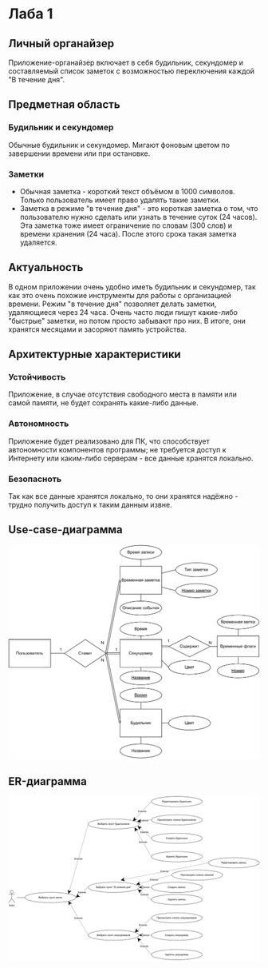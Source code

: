 # Лаба 1
## Личный органайзер
Приложение-органайзер включает в себя будильник, секундомер и составляемый список заметок с возможностью переключения каждой "В течение дня".

## Предметная область
### Будильник и секундомер
Обычные будильник и секундомер. Мигают фоновым цветом по завершении времени или при остановке.

### Заметки
- Обычная заметка - короткий текст объёмом в 1000 символов. Только пользователь имеет право удалять такие заметки.
- Заметка в режиме "в течение дня" - это короткая заметка о том, что пользователю нужно сделать или узнать в течение суток (24 часов). Эта заметка тоже имеет ограничение по словам (300 слов) и времени хранения (24 часа). После этого срока такая заметка удаляется.

## Актуальность
В одном приложении очень удобно иметь будильник и секундомер, так как это очень похожие инструменты для работы с организацией времени. Режим "в течение дня" позволяет делать заметки, удаляющиеся через 24 часа. Очень часто люди пишут какие-либо "быстрые" заметки, но потом просто забывают про них. В итоге, они хранятся месяцами и засоряют память  устройства.

## Архитектурные характеристики
### Устойчивость
Приложение, в случае отсутствия свободного места в памяти или самой памяти, не будет сохранять какие-либо данные.

### Автономность
Приложение будет реализовано для ПК, что способствует автономности компонентов программы; не требуется доступ к Интернету или каким-либо серверам - все данные хранятся локально.

### Безопасноть
Так как все данные хранятся локально, то они хранятся надёжно - трудно получить доступ к таким данным извне.

## Use-case-диаграмма
![Лаба-Сценарии использования](%D0%9B%D0%B0%D0%B1%D0%B0-ER-%D0%B4%D0%B8%D0%B0%D0%B3%D1%80%D0%B0%D0%BC%D0%BC%D0%B0%20%D0%BF%D1%80%D0%B5%D0%B4%D0%BC%D0%B5%D1%82%D0%BD%D0%BE%D0%B9%20%D0%BE%D0%B1%D0%BB%D0%B0%D1%81%D1%82%D0%B8.svg)

## ER-диаграмма
![Лаба-ER-диаграмма предметной области](%D0%9B%D0%B0%D0%B1%D0%B0-%D0%A1%D1%86%D0%B5%D0%BD%D0%B0%D1%80%D0%B8%D0%B8%20%D0%B8%D1%81%D0%BF%D0%BE%D0%BB%D1%8C%D0%B7%D0%BE%D0%B2%D0%B0%D0%BD%D0%B8%D1%8F.svg)
